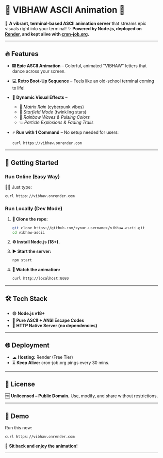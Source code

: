 # **🌟 VIBHAW ASCII Animation 🌟**

🎨 **A vibrant, terminal-based ASCII animation server** that streams epic visuals right into your terminal!
✨ **Powered by Node.js, deployed on [Render](https://render.com/), and kept alive with [cron-job.org](https://cron-job.org/).**

---

## **🔥 Features**

* 🎆 **Epic ASCII Animation** – Colorful, animated "VIBHAW" letters that dance across your screen.

* 💻 **Retro Boot-Up Sequence** – Feels like an old-school terminal coming to life!

* 🌌 **Dynamic Visual Effects** –

  * 💚 *Matrix Rain* (cyberpunk vibes)
  * 🌠 *Starfield Mode* (twinkling stars)
  * 🌈 *Rainbow Waves & Pulsing Colors*
  * 💥 *Particle Explosions & Fading Trails*

* ⚡ **Run with 1 Command** – No setup needed for users:

  ```bash
  curl https://vibhaw.onrender.com
  ```

---

## **🚀 Getting Started**

### **Run Online (Easy Way)**

👨‍💻 Just type:

```bash
curl https://vibhaw.onrender.com
```

### **Run Locally (Dev Mode)**

1. **📂 Clone the repo:**

   ```bash
   git clone https://github.com/<your-username>/vibhaw-ascii.git
   cd vibhaw-ascii
   ```
2. **⚙ Install Node.js (18+).**
3. **▶ Start the server:**

   ```bash
   npm start
   ```
4. **👀 Watch the animation:**

   ```bash
   curl http://localhost:8080
   ```

---

## **🛠 Tech Stack**

* 🟢 **Node.js v18+**
* 🎨 **Pure ASCII + ANSI Escape Codes**
* 🚀 **HTTP Native Server (no dependencies)**

---

## **🌐 Deployment**

* ☁ **Hosting:** Render (Free Tier)
* ⏳ **Keep Alive:** cron-job.org pings every 30 mins.

---

## **📜 License**

🆓 **Unlicensed – Public Domain.**
Use, modify, and share without restrictions.

---

## **🎉 Demo**

Run this now:

```bash
curl https://vibhaw.onrender.com
```

🤯 **Sit back and enjoy the animation!**

---
